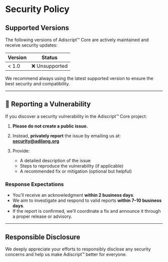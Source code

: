 # Security Policy

## Supported Versions

The following versions of Adiscript™ Core are actively maintained and receive security updates:

| Version | Status        |
| ------- | ------------- |
| < 1.0   | ❌ Unsupported |

We recommend always using the latest supported version to ensure the best security and compatibility.

---

## 📢 Reporting a Vulnerability

If you discover a security vulnerability in the Adiscript™ Core project:

1. **Please do not create a public issue.**
2. Instead, **privately report** the issue by emailing us at:
   **[security@adilang.org](mailto:adityapcgaming1@gmail.com)**
3. Provide:

   * A detailed description of the issue
   * Steps to reproduce the vulnerability (if applicable)
   * A recommended fix or mitigation (optional but helpful)

### Response Expectations

* You’ll receive an acknowledgment **within 2 business days**.
* We aim to investigate and respond to valid reports **within 7–10 business days**.
* If the report is confirmed, we’ll coordinate a fix and announce it through a proper release or advisory.

---

## Responsible Disclosure

We deeply appreciate your efforts to responsibly disclose any security concerns and help us make Adiscript™ better for everyone.
